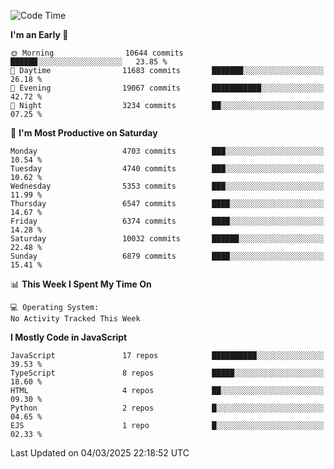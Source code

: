 <!--START_SECTION:waka-->
![Code Time](http://img.shields.io/badge/Code%20Time-3%2C498%20hrs%2059%20mins-blue)

**I'm an Early 🐤** 

```text
🌞 Morning                10644 commits       ██████░░░░░░░░░░░░░░░░░░░   23.85 % 
🌆 Daytime                11683 commits       ███████░░░░░░░░░░░░░░░░░░   26.18 % 
🌃 Evening                19067 commits       ███████████░░░░░░░░░░░░░░   42.72 % 
🌙 Night                  3234 commits        ██░░░░░░░░░░░░░░░░░░░░░░░   07.25 % 
```
📅 **I'm Most Productive on Saturday** 

```text
Monday                   4703 commits        ███░░░░░░░░░░░░░░░░░░░░░░   10.54 % 
Tuesday                  4740 commits        ███░░░░░░░░░░░░░░░░░░░░░░   10.62 % 
Wednesday                5353 commits        ███░░░░░░░░░░░░░░░░░░░░░░   11.99 % 
Thursday                 6547 commits        ████░░░░░░░░░░░░░░░░░░░░░   14.67 % 
Friday                   6374 commits        ████░░░░░░░░░░░░░░░░░░░░░   14.28 % 
Saturday                 10032 commits       ██████░░░░░░░░░░░░░░░░░░░   22.48 % 
Sunday                   6879 commits        ████░░░░░░░░░░░░░░░░░░░░░   15.41 % 
```


📊 **This Week I Spent My Time On** 

```text
💻 Operating System: 
No Activity Tracked This Week
```

**I Mostly Code in JavaScript** 

```text
JavaScript               17 repos            ██████████░░░░░░░░░░░░░░░   39.53 % 
TypeScript               8 repos             █████░░░░░░░░░░░░░░░░░░░░   18.60 % 
HTML                     4 repos             ██░░░░░░░░░░░░░░░░░░░░░░░   09.30 % 
Python                   2 repos             █░░░░░░░░░░░░░░░░░░░░░░░░   04.65 % 
EJS                      1 repo              █░░░░░░░░░░░░░░░░░░░░░░░░   02.33 % 
```




 Last Updated on 04/03/2025 22:18:52 UTC
<!--END_SECTION:waka-->

<!--
**likaiqiang/likaiqiang** is a ✨ _special_ ✨ repository because its `README.md` (this file) appears on your GitHub profile.

Here are some ideas to get you started:

- 🔭 I’m currently working on ...
- 🌱 I’m currently learning ...
- 👯 I’m looking to collaborate on ...
- 🤔 I’m looking for help with ...
- 💬 Ask me about ...
- 📫 How to reach me: ...
- 😄 Pronouns: ...
- ⚡ Fun fact: ...
-->
